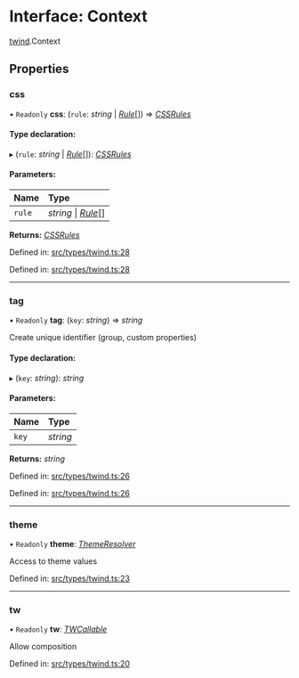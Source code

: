 # Interface: Context

[twind](../modules/twind.md).Context

## Properties

### css

• `Readonly` **css**: (`rule`: *string* \| [*Rule*](twind.rule.md)[]) => [*CSSRules*](twind.cssrules.md)

#### Type declaration:

▸ (`rule`: *string* \| [*Rule*](twind.rule.md)[]): [*CSSRules*](twind.cssrules.md)

#### Parameters:

Name | Type |
:------ | :------ |
`rule` | *string* \| [*Rule*](twind.rule.md)[] |

**Returns:** [*CSSRules*](twind.cssrules.md)

Defined in: [src/types/twind.ts:28](https://github.com/gojutin/twind/blob/8f04bb3/src/types/twind.ts#L28)

Defined in: [src/types/twind.ts:28](https://github.com/gojutin/twind/blob/8f04bb3/src/types/twind.ts#L28)

___

### tag

• `Readonly` **tag**: (`key`: *string*) => *string*

Create unique identifier (group, custom properties)

#### Type declaration:

▸ (`key`: *string*): *string*

#### Parameters:

Name | Type |
:------ | :------ |
`key` | *string* |

**Returns:** *string*

Defined in: [src/types/twind.ts:26](https://github.com/gojutin/twind/blob/8f04bb3/src/types/twind.ts#L26)

Defined in: [src/types/twind.ts:26](https://github.com/gojutin/twind/blob/8f04bb3/src/types/twind.ts#L26)

___

### theme

• `Readonly` **theme**: [*ThemeResolver*](twind.themeresolver.md)

Access to theme values

Defined in: [src/types/twind.ts:23](https://github.com/gojutin/twind/blob/8f04bb3/src/types/twind.ts#L23)

___

### tw

• `Readonly` **tw**: [*TWCallable*](twind.twcallable.md)

Allow composition

Defined in: [src/types/twind.ts:20](https://github.com/gojutin/twind/blob/8f04bb3/src/types/twind.ts#L20)
